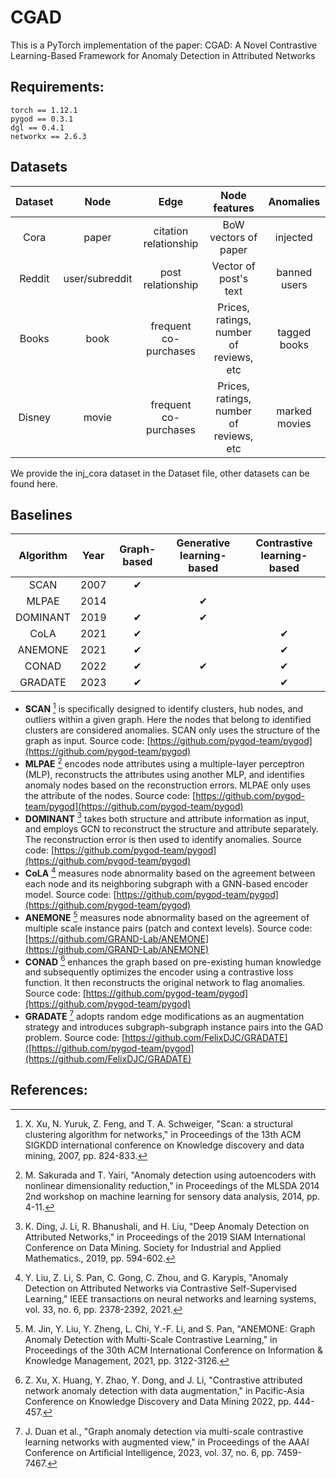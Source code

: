 # CGAD
This is a PyTorch implementation of the paper:
CGAD: A Novel Contrastive Learning-Based Framework for Anomaly Detection in Attributed Networks

## Requirements:
```
torch == 1.12.1
pygod == 0.3.1
dgl == 0.4.1
networkx == 2.6.3
```

## Datasets
| Dataset | Node   | Edge                   | Node features                        | Anomalies      |
|:-------:|:------:|:----------------------:|:------------------------------------:|:--------------:|
| Cora    | paper  | citation relationship  | BoW vectors of paper                 | injected       |
| Reddit  | user/subreddit | post relationship | Vector of post's text               | banned users   |
| Books   | book   | frequent co-purchases | Prices, ratings, number of reviews, etc | tagged books   |
| Disney  | movie  | frequent co-purchases | Prices, ratings, number of reviews, etc | marked movies  |

We provide the inj_cora dataset in the Dataset file, other datasets can be found here.

## Baselines
| Algorithm | Year | Graph-based | Generative learning-based | Contrastive learning-based |
|:---------:|:----:|:------------:|:----------:|:--------------------------:|
|   SCAN    | 2007 |       ✔      |            |                            |
|   MLPAE   | 2014 |              |      ✔     |                            |
| DOMINANT  | 2019 |       ✔      |      ✔     |                            |
|   CoLA    | 2021 |       ✔      |            |             ✔              |
|  ANEMONE  | 2021 |       ✔      |            |             ✔              |
|   CONAD   | 2022 |       ✔      |      ✔     |             ✔              |
|  GRADATE  | 2023 |       ✔      |            |             ✔              |

- **SCAN** [^1] is specifically designed to identify clusters, hub nodes, and outliers within a given graph. Here the nodes that belong to identified clusters are considered anomalies. SCAN only uses the structure of the graph as input. Source code: [https://github.com/pygod-team/pygod](https://github.com/pygod-team/pygod)
- **MLPAE**	[^2] encodes node attributes using a multiple-layer perceptron (MLP), reconstructs the attributes using another MLP, and identifies anomaly nodes based on the reconstruction errors. MLPAE only uses the attribute of the nodes. Source code: [https://github.com/pygod-team/pygod](https://github.com/pygod-team/pygod)
- **DOMINANT** [^3] takes both structure and attribute information as input, and employs GCN to reconstruct the structure and attribute separately. The reconstruction error is then used to identify anomalies. Source code: [https://github.com/pygod-team/pygod](https://github.com/pygod-team/pygod)
- **CoLA** [^4] measures node abnormality based on the agreement between each node and its neighboring subgraph with a GNN-based encoder model. Source code: [https://github.com/pygod-team/pygod](https://github.com/pygod-team/pygod)
- **ANEMONE** [^5] measures node abnormality based on the agreement of multiple scale instance pairs (patch and context levels).  Source code: [https://github.com/GRAND-Lab/ANEMONE](https://github.com/GRAND-Lab/ANEMONE)
- **CONAD** [^6] enhances the graph based on pre-existing human knowledge and subsequently optimizes the encoder using a contrastive loss function. It then reconstructs the original network to flag anomalies. Source code: [https://github.com/pygod-team/pygod](https://github.com/pygod-team/pygod)
- **GRADATE** [^7] adopts random edge modifications as an augmentation strategy and introduces subgraph-subgraph instance pairs into the GAD problem. Source code: [https://github.com/FelixDJC/GRADATE]([https://github.com/pygod-team/pygod](https://github.com/FelixDJC/GRADATE)


## References:
[^1]: X. Xu, N. Yuruk, Z. Feng, and T. A. Schweiger, "Scan: a structural clustering algorithm for networks," in Proceedings of the 13th ACM SIGKDD international conference on Knowledge discovery and data mining, 2007, pp. 824-833. 
[^2]: M. Sakurada and T. Yairi, "Anomaly detection using autoencoders with nonlinear dimensionality reduction," in Proceedings of the MLSDA 2014 2nd workshop on machine learning for sensory data analysis, 2014, pp. 4-11. 
[^3]: K. Ding, J. Li, R. Bhanushali, and H. Liu, "Deep Anomaly Detection on Attributed Networks," in Proceedings of the 2019 SIAM International Conference on Data Mining. Society for Industrial and Applied Mathematics., 2019, pp. 594-602.
[^4]: Y. Liu, Z. Li, S. Pan, C. Gong, C. Zhou, and G. Karypis, "Anomaly Detection on Attributed Networks via Contrastive Self-Supervised Learning," IEEE transactions on neural networks and learning systems, vol. 33, no. 6, pp. 2378-2392, 2021.
[^5]: M. Jin, Y. Liu, Y. Zheng, L. Chi, Y.-F. Li, and S. Pan, "ANEMONE: Graph Anomaly Detection with Multi-Scale Contrastive Learning," in Proceedings of the 30th ACM International Conference on Information & Knowledge Management, 2021, pp. 3122-3126. 
[^6]: Z. Xu, X. Huang, Y. Zhao, Y. Dong, and J. Li, "Contrastive attributed network anomaly detection with data augmentation," in Pacific-Asia Conference on Knowledge Discovery and Data Mining 2022, pp. 444-457. 
[^7]: J. Duan et al., "Graph anomaly detection via multi-scale contrastive learning networks with augmented view," in Proceedings of the AAAI Conference on Artificial Intelligence, 2023, vol. 37, no. 6, pp. 7459-7467. 



